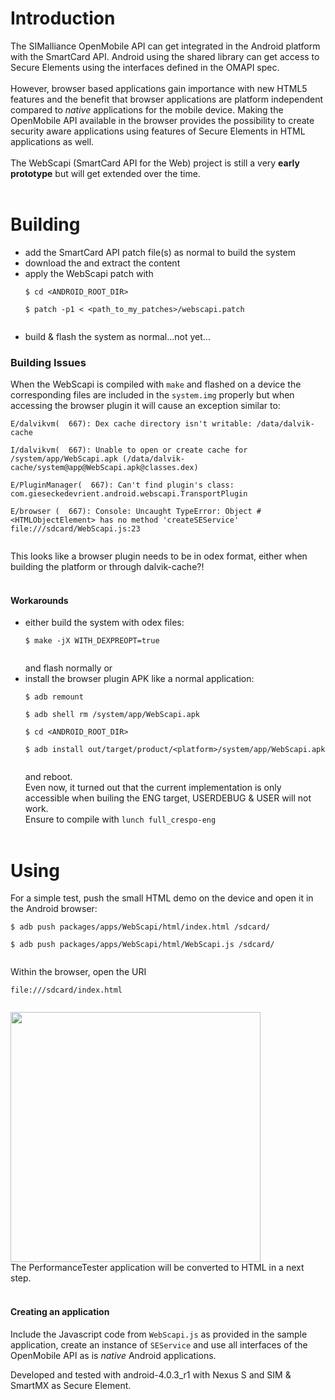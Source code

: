 # Introduction #

The SIMalliance OpenMobile API can get integrated in the Android platform with the SmartCard API. Android using the shared library can get access to Secure Elements using the interfaces defined in the OMAPI spec.<br><br>
However, browser based applications gain importance with new HTML5 features and the benefit that browser applications are platform independent compared to <i>native</i> applications for the mobile device. Making the OpenMobile API available in the browser provides the possibility to create security aware applications using features of Secure Elements in HTML applications as well.<br><br>
The WebScapi (SmartCard API for the Web) project is still a very <b>early prototype</b> but will get extended over the time.<br><br>

<h1>Building</h1>
<ul><li>add the SmartCard API patch file(s) as normal to build the system<br>
</li><li>download the <a http://seek-for-android.googlecode.com/files/webscapi-1_0_0.tgz </a> and extract the content<br>
</li><li>apply the WebScapi patch with<br>
<pre><code>$ cd &lt;ANDROID_ROOT_DIR&gt;<br>
$ patch -p1 &lt; &lt;path_to_my_patches&gt;/webscapi.patch<br>
</code></pre>
</li><li>build & flash the system as normal...not yet...</li></ul>

<h3>Building Issues</h3>
When the WebScapi is compiled with <code>make</code> and flashed on a device the corresponding files are included in the <code>system.img</code> properly but when accessing the browser plugin it will cause an exception similar to:<br>
<pre><code>E/dalvikvm(  667): Dex cache directory isn't writable: /data/dalvik-cache<br>
I/dalvikvm(  667): Unable to open or create cache for /system/app/WebScapi.apk (/data/dalvik-cache/system@app@WebScapi.apk@classes.dex)<br>
E/PluginManager(  667): Can't find plugin's class: com.gieseckedevrient.android.webscapi.TransportPlugin<br>
E/browser (  667): Console: Uncaught TypeError: Object #&lt;HTMLObjectElement&gt; has no method 'createSEService' file:///sdcard/WebScapi.js:23<br>
</code></pre>
This looks like a browser plugin needs to be in odex format, either when building the platform or through dalvik-cache?!<br>
<br>
<h4>Workarounds</h4>
<ul><li>either build the system with odex files:<br>
<pre><code>$ make -jX WITH_DEXPREOPT=true <br>
</code></pre>
and flash normally or<br>
</li><li>install the browser plugin APK like a normal application:<br>
<pre><code>$ adb remount<br>
$ adb shell rm /system/app/WebScapi.apk<br>
$ cd &lt;ANDROID_ROOT_DIR&gt;<br>
$ adb install out/target/product/&lt;platform&gt;/system/app/WebScapi.apk<br>
</code></pre>
and reboot.<br>
Even now, it turned out that the current implementation is only accessible when builing the ENG target, USERDEBUG & USER will not work.<br>
Ensure to compile with <code>lunch full_crespo-eng</code>
<br><br></li></ul>

<h1>Using</h1>
For a simple test, push the small HTML demo on the device and open it in the Android browser:<br>
<pre><code>$ adb push packages/apps/WebScapi/html/index.html /sdcard/<br>
$ adb push packages/apps/WebScapi/html/WebScapi.js /sdcard/<br>
</code></pre>


Within the browser, open the URI<br>
<pre><code>file:///sdcard/index.html<br>
</code></pre>
<a href='https://cloud.githubusercontent.com/assets/11645011/6865865/ab66efd0-d472-11e4-8ea8-6800557badd4.png'>
<img src='https://cloud.githubusercontent.com/assets/11645011/6865865/ab66efd0-d472-11e4-8ea8-6800557badd4.png' height='400' />
</a>
<br>
The PerformanceTester application will be converted to HTML in a next step.<br /><br />
<h4>Creating an application</h4>
Include the Javascript code from <code>WebScapi.js</code> as provided in the sample application, create an instance of <code>SEService</code> and use all interfaces of the OpenMobile API as is <i>native</i> Android applications.<br>

Developed and tested with android-4.0.3_r1 with Nexus S and SIM & SmartMX as Secure Element.